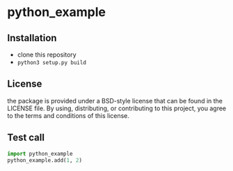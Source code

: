 python_example
==============


Installation
------------

 - clone this repository
 - `python3 setup.py build`


License
-------

the package is provided under a BSD-style license that can be found in the LICENSE
file. By using, distributing, or contributing to this project, you agree to the
terms and conditions of this license.

Test call
---------

```python
import python_example
python_example.add(1, 2)
```